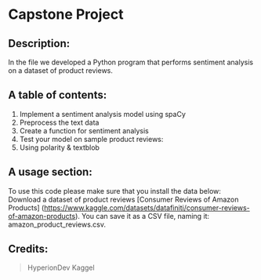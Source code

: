 # Capstone Project

## Description:
In the file we developed a Python program that performs sentiment analysis
on a dataset of product reviews.

## A table of contents:
1. Implement a sentiment analysis model using spaCy
2. Preprocess the text data
3. Create a function for sentiment analysis
4. Test your model on sample product reviews:
4. Using polarity & textblob

## A usage section:
To use this code please make sure that you install the data below:
Download a dataset of product reviews [Consumer Reviews of Amazon Products] (https://www.kaggle.com/datasets/datafiniti/consumer-reviews-of-amazon-products). 
You can save it as a CSV file, naming it:
amazon_product_reviews.csv.

## Credits:
> HyperionDev
> Kaggel

